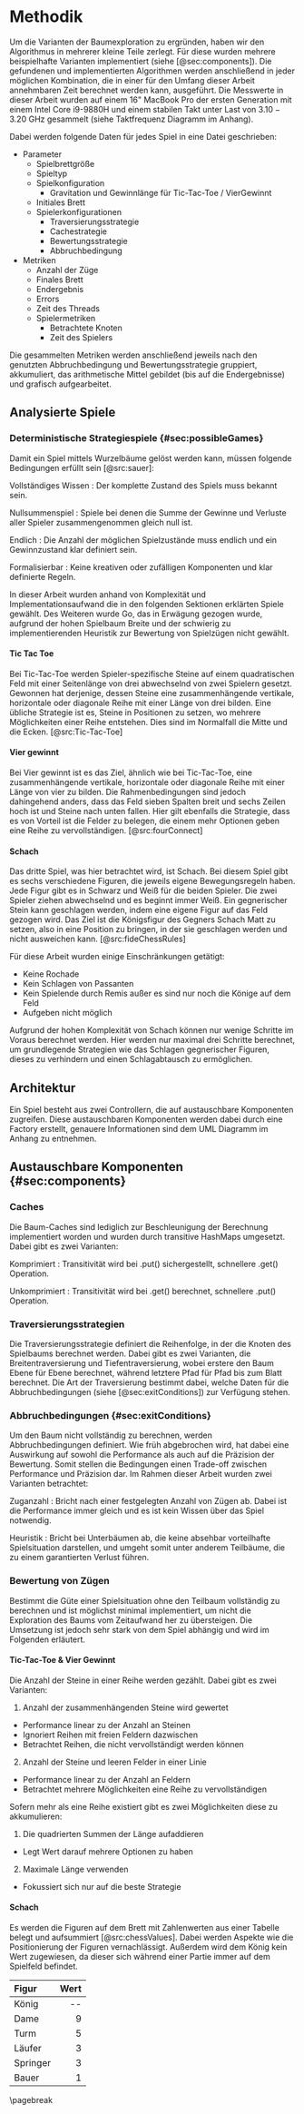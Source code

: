 # Methodik

Um die Varianten der Baumexploration zu ergründen, haben wir den Algorithmus in mehrerer kleine Teile zerlegt. Für diese wurden mehrere beispielhafte Varianten implementiert (siehe [@sec:components]).
Die gefundenen und implementierten Algorithmen werden anschließend in jeder möglichen Kombination, die in einer für den Umfang dieser Arbeit annehmbaren Zeit berechnet werden kann, ausgeführt. Die Messwerte in dieser Arbeit wurden auf einem 16" MacBook Pro der ersten Generation mit einem Intel Core i9-9880H und einem stabilen Takt unter Last von $3.10 - 3.20$ GHz gesammelt (siehe Taktfrequenz Diagramm im Anhang).

Dabei werden folgende Daten für jedes Spiel in eine Datei geschrieben:

- Parameter
  - Spielbrettgröße
  - Spieltyp
  - Spielkonfiguration
    - Gravitation und Gewinnlänge für Tic-Tac-Toe / VierGewinnt
  - Initiales Brett
  - Spielerkonfigurationen
    - Traversierungsstrategie
    - Cachestrategie
    - Bewertungsstrategie
    - Abbruchbedingung
- Metriken
  - Anzahl der Züge
  - Finales Brett
  - Endergebnis
  - Errors
  - Zeit des Threads
  - Spielermetriken
    - Betrachtete Knoten
    - Zeit des Spielers

Die gesammelten Metriken werden anschließend jeweils nach den genutzten Abbruchbedingung und Bewertungsstrategie gruppiert, akkumuliert, das arithmetische Mittel gebildet (bis auf die Endergebnisse) und grafisch aufgearbeitet.

## Analysierte Spiele

### Deterministische Strategiespiele {#sec:possibleGames}

Damit ein Spiel mittels Wurzelbäume gelöst werden kann, müssen folgende Bedingungen erfüllt sein [@src:sauer]:

Vollständiges Wissen
: Der komplette Zustand des Spiels muss bekannt sein.

Nullsummenspiel
: Spiele bei denen die Summe der Gewinne und Verluste aller Spieler zusammengenommen gleich null ist.
<!-- TODO Cite this: Manfred J. Holler, Gerhard Illing: Einführung in die Spieltheorie. 7. Auflage. Springer, Berlin u. a. 2009, ISBN 978-3-540-69372-7, S. 55. -->

Endlich
: Die Anzahl der möglichen Spielzustände muss endlich und ein Gewinnzustand klar definiert sein.

Formalisierbar
: Keine kreativen oder zufälligen Komponenten und klar definierte Regeln.

In dieser Arbeit wurden anhand von Komplexität und Implementationsaufwand die in den folgenden Sektionen erklärten Spiele gewählt. Des Weiteren wurde Go, das in Erwägung gezogen wurde, aufgrund der hohen Spielbaum Breite und der schwierig zu implementierenden Heuristik zur Bewertung von Spielzügen nicht gewählt.

#### Tic Tac Toe

Bei Tic-Tac-Toe werden Spieler-spezifische Steine auf einem quadratischen Feld mit einer Seitenlänge von drei abwechselnd von zwei Spielern gesetzt. Gewonnen hat derjenige, dessen Steine eine zusammenhängende vertikale, horizontale oder diagonale Reihe mit einer Länge von drei bilden. Eine übliche Strategie ist es, Steine in Positionen zu setzen, wo mehrere Möglichkeiten einer Reihe entstehen. Dies sind im Normalfall die Mitte und die Ecken. [@src:Tic-Tac-Toe]

#### Vier gewinnt

Bei Vier gewinnt ist es das Ziel, ähnlich wie bei Tic-Tac-Toe, eine zusammenhängende vertikale, horizontale oder diagonale Reihe mit einer Länge von vier zu bilden. Die Rahmenbedingungen sind jedoch dahingehend anders, dass das Feld sieben Spalten breit und sechs Zeilen hoch ist und Steine nach unten fallen. Hier gilt ebenfalls die Strategie, dass es von Vorteil ist die Felder zu belegen, die einem mehr Optionen geben eine Reihe zu vervollständigen. [@src:fourConnect]

#### Schach

Das dritte Spiel, was hier betrachtet wird, ist Schach. Bei diesem Spiel gibt es sechs verschiedene Figuren, die jeweils eigene Bewegungsregeln haben. Jede Figur gibt es in Schwarz und Weiß für die beiden Spieler. Die zwei Spieler ziehen abwechselnd und es beginnt immer Weiß. Ein gegnerischer Stein kann geschlagen werden, indem eine eigene Figur auf das Feld gezogen wird. Das Ziel ist die Königsfigur des Gegners Schach Matt zu setzen, also in eine Position zu bringen, in der sie geschlagen werden und nicht ausweichen kann. [@src:fideChessRules]

Für diese Arbeit wurden einige Einschränkungen getätigt:

- Keine Rochade
- Kein Schlagen von Passanten
- Kein Spielende durch Remis außer es sind nur noch die Könige auf dem Feld
- Aufgeben nicht möglich

Aufgrund der hohen Komplexität von Schach können nur wenige Schritte im Voraus berechnet werden. Hier werden nur maximal drei Schritte berechnet, um grundlegende Strategien wie das Schlagen gegnerischer Figuren, dieses zu verhindern und einen Schlagabtausch zu ermöglichen.

## Architektur
<!-- statments abput advandages and disatvantages are expectations, if you want to see wether they were found in our data head to #findings - TODO Which statements?! -->

Ein Spiel besteht aus zwei Controllern, die auf austauschbare Komponenten zugreifen. Diese austauschbaren Komponenten werden dabei durch eine Factory erstellt, genauere Informationen sind dem UML Diagramm im Anhang zu entnehmen.

## Austauschbare Komponenten {#sec:components}

### Caches

Die Baum-Caches sind lediglich zur Beschleunigung der Berechnung implementiert worden und wurden durch transitive HashMaps umgesetzt. Dabei gibt es zwei Varianten:

Komprimiert
: Transitivität wird bei .put() sichergestellt, schnellere .get() Operation.

Unkomprimiert
: Transitivität wird bei .get() berechnet, schnellere .put() Operation.

### Traversierungsstrategien

Die Traversierungsstrategie definiert die Reihenfolge, in der die Knoten des Spielbaums berechnet werden. Dabei gibt es zwei Varianten, die Breitentraversierung und Tiefentraversierung, wobei erstere den Baum Ebene für Ebene berechnet, während letztere Pfad für Pfad bis zum Blatt berechnet. Die Art der Traversierung bestimmt dabei, welche Daten für die Abbruchbedingungen (siehe [@sec:exitConditions]) zur Verfügung stehen.

### Abbruchbedingungen {#sec:exitConditions}

Um den Baum nicht vollständig zu berechnen, werden Abbruchbedingungen definiert. Wie früh abgebrochen wird, hat dabei eine Auswirkung auf sowohl die Performance als auch auf die Präzision der Bewertung. Somit stellen die Bedingungen einen Trade-off zwischen Performance und Präzision dar. Im Rahmen dieser Arbeit wurden zwei Varianten betrachtet:

Zuganzahl
: Bricht nach einer festgelegten Anzahl von Zügen ab. Dabei ist die Performance immer gleich und es ist kein Wissen über das Spiel notwendig.

Heuristik
: Bricht bei Unterbäumen ab, die keine absehbar vorteilhafte Spielsituation darstellen, und umgeht somit unter anderem Teilbäume, die zu einem garantierten Verlust führen.

### Bewertung von Zügen

Bestimmt die Güte einer Spielsituation ohne den Teilbaum vollständig zu berechnen und ist möglichst minimal implementiert, um nicht die Exploration des Baums vom Zeitaufwand her zu übersteigen. Die Umsetzung ist jedoch sehr stark von dem Spiel abhängig und wird im Folgenden erläutert.

#### Tic-Tac-Toe & Vier Gewinnt

Die Anzahl der Steine in einer Reihe werden gezählt. Dabei gibt es zwei Varianten:

1. Anzahl der zusammenhängenden Steine wird gewertet
  - Performance linear zu der Anzahl an Steinen
  - Ignoriert Reihen mit freien Feldern dazwischen
  - Betrachtet Reihen, die nicht vervollständigt werden können
2. Anzahl der Steine und leeren Felder in einer Linie
  - Performance linear zu der Anzahl an Feldern
  - Betrachtet mehrere Möglichkeiten eine Reihe zu vervollständigen

Sofern mehr als eine Reihe existiert gibt es zwei Möglichkeiten diese zu akkumulieren:

1. Die quadrierten Summen der Länge aufaddieren
  - Legt Wert darauf mehrere Optionen zu haben
2. Maximale Länge verwenden
  - Fokussiert sich nur auf die beste Strategie

#### Schach

Es werden die Figuren auf dem Brett mit Zahlenwerten aus einer Tabelle belegt und aufsummiert [@src:chessValues]. Dabei werden Aspekte wie die Positionierung der Figuren vernachlässigt. Außerdem wird dem König kein Wert zugewiesen, da dieser sich während einer  Partie immer auf dem Spielfeld befindet.

| Figur | Wert |
|:--|--:|
| König | -- |
| Dame | 9 |
| Turm | 5 |
| Läufer | 3 |
| Springer | 3 |
| Bauer | 1 |

\pagebreak
